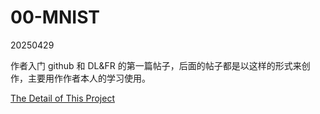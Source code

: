 # 00-MNIST
20250429

作者入门 github 和 DL&FR 的第一篇帖子，后面的帖子都是以这样的形式来创作，主要用作作者本人的学习使用。

[The Detail of This Project](1)

